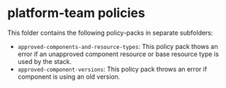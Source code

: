 # platform-team policies

This folder contains the following policy-packs in separate subfolders:
* `approved-components-and-resource-types`: This policy pack thows an error if an unapproved component resource or base resource type is used by the stack.
* `approved-component-versions`: This policy pack throws an error if component is using an old version.
